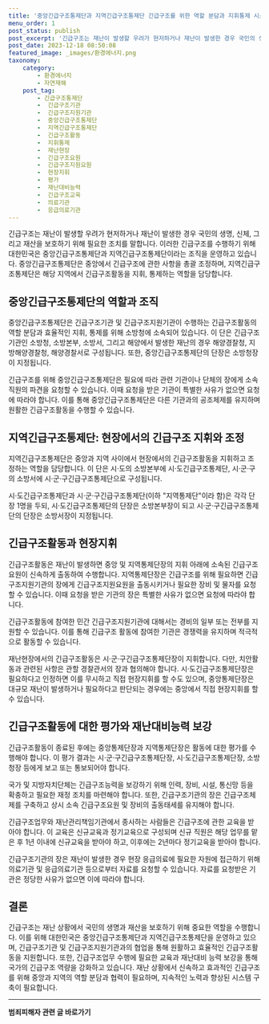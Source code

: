 ```yaml
---
title: '중앙긴급구조통제단과 지역긴급구조통제단 긴급구조를 위한 역할 분담과 지휘통제 시스템'
menu_order: 1
post_status: publish
post_excerpt: '긴급구조는 재난이 발생할 우려가 현저하거나 재난이 발생한 경우 국민의 생명, 신체, 그리고 재산을 보호하기 위해 필요한 조치를 말합니다. 이러한 긴급구조를 수행하기 위해 대한민국은 중앙긴급구조통제단과 지역긴급구조통제단이라는 조직을 운영하고 있습니다. 중앙긴급구조통제단은 중앙에서 긴급구조에 관한 사항을 총괄 조정하며, 지역긴급구조통제단은 해당 지역에서 긴급구조활동을 지휘, 통제하는 역할을 담당합니다.'
post_date: 2023-12-18 08:50:08
featured_image: _images/환경에너지.png
taxonomy:
    category:
        - 환경에너지
        - 자연재해
    post_tag:
        - 긴급구조통제단
        -  긴급구조기관
        -  긴급구조지원기관
        -  중앙긴급구조통제단
        -  지역긴급구조통제단
        -  긴급구조활동
        -  지휘통제
        -  재난현장
        -  긴급구조요원
        -  긴급구조지원요원
        -  현장지휘
        -  평가
        -  재난대비능력
        -  긴급구조교육
        -  의료기관
        -  응급의료기관
---
```



긴급구조는 재난이 발생할 우려가 현저하거나 재난이 발생한 경우 국민의 생명, 신체, 그리고 재산을 보호하기 위해 필요한 조치를 말합니다. 이러한 긴급구조를 수행하기 위해 대한민국은 중앙긴급구조통제단과 지역긴급구조통제단이라는 조직을 운영하고 있습니다. 중앙긴급구조통제단은 중앙에서 긴급구조에 관한 사항을 총괄 조정하며, 지역긴급구조통제단은 해당 지역에서 긴급구조활동을 지휘, 통제하는 역할을 담당합니다.

## 중앙긴급구조통제단의 역할과 조직

중앙긴급구조통제단은 긴급구조기관 및 긴급구조지원기관이 수행하는 긴급구조활동의 역할 분담과 효율적인 지휘, 통제를 위해 소방청에 소속되어 있습니다. 이 단은 긴급구조기관인 소방청, 소방본부, 소방서, 그리고 해양에서 발생한 재난의 경우 해양경찰청, 지방해양경찰청, 해양경찰서로 구성됩니다. 또한, 중앙긴급구조통제단의 단장은 소방청장이 지정됩니다.

긴급구조를 위해 중앙긴급구조통제단은 필요에 따라 관련 기관이나 단체의 장에게 소속 직원의 파견을 요청할 수 있습니다. 이때 요청을 받은 기관이 특별한 사유가 없으면 요청에 따라야 합니다. 이를 통해 중앙긴급구조통제단은 다른 기관과의 공조체제를 유지하며 원활한 긴급구조활동을 수행할 수 있습니다.

## 지역긴급구조통제단: 현장에서의 긴급구조 지휘와 조정

지역긴급구조통제단은 중앙과 지역 사이에서 현장에서의 긴급구조활동을 지휘하고 조정하는 역할을 담당합니다. 이 단은 시·도의 소방본부에 시·도긴급구조통제단, 시·군·구의 소방서에 시·군·구긴급구조통제단으로 구성됩니다.

시·도긴급구조통제단과 시·군·구긴급구조통제단(이하 "지역통제단"이라 함)은 각각 단장 1명을 두되, 시·도긴급구조통제단의 단장은 소방본부장이 되고 시·군·구긴급구조통제단의 단장은 소방서장이 지정됩니다.

## 긴급구조활동과 현장지휘

긴급구조활동은 재난이 발생하면 중앙 및 지역통제단장의 지휘 아래에 소속된 긴급구조요원이 신속하게 출동하여 수행합니다. 지역통제단장은 긴급구조를 위해 필요하면 긴급구조지원기관의 장에게 긴급구조지원요원을 출동시키거나 필요한 장비 및 물자를 요청할 수 있습니다. 이때 요청을 받은 기관의 장은 특별한 사유가 없으면 요청에 따라야 합니다.

긴급구조활동에 참여한 민간 긴급구조지원기관에 대해서는 경비의 일부 또는 전부를 지원할 수 있습니다. 이를 통해 긴급구조 활동에 참여한 기관은 경쟁력을 유지하며 적극적으로 활동할 수 있습니다.

재난현장에서의 긴급구조활동은 시·군·구긴급구조통제단장이 지휘합니다. 다만, 치안활동과 관련된 사항은 관할 경찰관서의 장과 협의해야 합니다. 시·도긴급구조통제단장은 필요하다고 인정하면 이를 무시하고 직접 현장지휘를 할 수도 있으며, 중앙통제단장은 대규모 재난이 발생하거나 필요하다고 판단되는 경우에는 중앙에서 직접 현장지휘를 할 수 있습니다.

## 긴급구조활동에 대한 평가와 재난대비능력 보강

긴급구조활동이 종료된 후에는 중앙통제단장과 지역통제단장은 활동에 대한 평가를 수행해야 합니다. 이 평가 결과는 시·군·구긴급구조통제단장, 시·도긴급구조통제단장, 소방청장 등에게 보고 또는 통보되어야 합니다.

국가 및 지방자치단체는 긴급구조능력을 보강하기 위해 인력, 장비, 시설, 통신망 등을 확충하고 필요한 재정 조치를 마련해야 합니다. 또한, 긴급구조기관의 장은 긴급구조체제를 구축하고 상시 소속 긴급구조요원 및 장비의 출동태세를 유지해야 합니다.

긴급구조업무와 재난관리책임기관에서 종사하는 사람들은 긴급구조에 관한 교육을 받아야 합니다. 이 교육은 신규교육과 정기교육으로 구성되며 신규 직원은 해당 업무를 맡은 후 1년 이내에 신규교육을 받아야 하고, 이후에는 2년마다 정기교육을 받아야 합니다.

긴급구조기관의 장은 재난이 발생한 경우 현장 응급의료에 필요한 자원에 접근하기 위해 의료기관 및 응급의료기관 등으로부터 자료를 요청할 수 있습니다. 자료를 요청받은 기관은 정당한 사유가 없으면 이에 따라야 합니다.

## 결론

긴급구조는 재난 상황에서 국민의 생명과 재산을 보호하기 위해 중요한 역할을 수행합니다. 이를 위해 대한민국은 중앙긴급구조통제단과 지역긴급구조통제단을 운영하고 있으며, 긴급구조기관 및 긴급구조지원기관과의 협업을 통해 원활하고 효율적인 긴급구조활동을 지원합니다. 또한, 긴급구조업무 수행에 필요한 교육과 재난대비 능력 보강을 통해 국가의 긴급구조 역량을 강화하고 있습니다. 재난 상황에서 신속하고 효과적인 긴급구조를 위해 중앙과 지역의 역할 분담과 협력이 필요하며, 지속적인 노력과 향상된 시스템 구축이 필요합니다.
<!-- wp:separator -->
<hr class="wp-block-separator has-alpha-channel-opacity"/>
<!-- /wp:separator -->

<!-- wp:group {"backgroundColor":"base","layout":{"type":"constrained"}} -->
<div class="wp-block-group has-base-background-color has-background"><!-- wp:paragraph {"align":"center","fontSize":"medium"} -->
<p class="has-text-align-center has-large-font-size"><strong>범죄피해자 관련 글 바로가기</strong></p>
<!-- /wp:paragraph -->


<!-- wp:latest-posts
{"categories":[{"id":30771,"count":19,"description":"","link":"https://uknowlaw.com/category/%eb%b2%94%ec%a3%84%ed%94%bc%ed%95%b4%ec%9e%90/","name":"범죄피해자","slug":"범죄피해자","taxonomy":"category","parent":0,"meta":[],"_links":{"self":[{"href":"https://uknowlaw.com/wp-json/wp/v2/categories/30771"}],"collection":[{"href":"https://uknowlaw.com/wp-json/wp/v2/categories"}],"about":[{"href":"https://uknowlaw.com/wp-json/wp/v2/taxonomies/category"}],"wp:post_type":[{"href":"https://uknowlaw.com/wp-json/wp/v2/posts?categories=30771"}],"curies":[{"name":"wp","href":"https://api.w.org/{rel}","templated":true}]}}],"postsToShow":100,"excerptLength":28,"postLayout":"grid","columns":2,"featuredImageAlign":"left","featuredImageSizeSlug":"large","fontSize":"small"} /--></div>
<!-- /wp:group -->